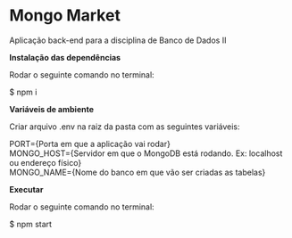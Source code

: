 # Mongo Market

Aplicação back-end para a disciplina de Banco de Dados II

<strong>Instalação das dependências</strong>

Rodar o seguinte comando no terminal:

$ npm i

<strong>Variáveis de ambiente</strong>

Criar arquivo .env na raiz da pasta com as seguintes variáveis:

PORT={Porta em que a aplicação vai rodar}  
MONGO_HOST={Servidor em que o MongoDB está rodando. Ex: localhost ou endereço físico}  
MONGO_NAME={Nome do banco em que vão ser criadas as tabelas}  

<strong>Executar</strong>

Rodar o seguinte comando no terminal:

$ npm start